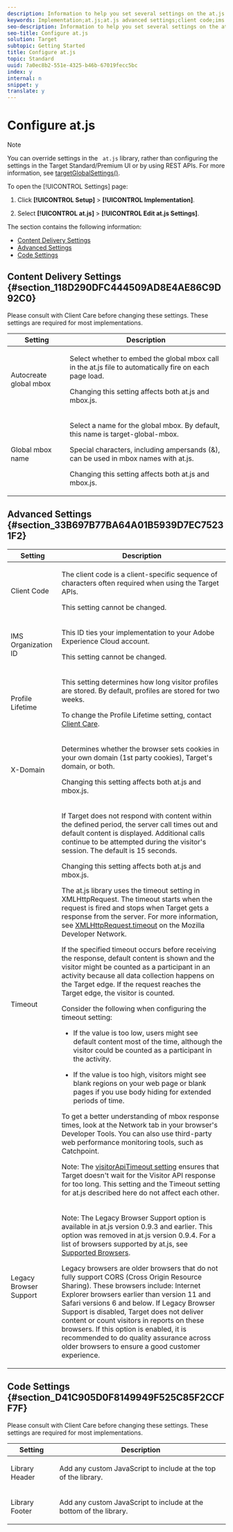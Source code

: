 ```yaml
---
description: Information to help you set several settings on the at.js Settings page.
keywords: Implementation;at.js;at.js advanced settings;client code;ims organization id;profile lifetime;x-domain;timeout;time out;legacy browser support;Autocreate global mbox;Global mbox name
seo-description: Information to help you set several settings on the at.js Settings page.
seo-title: Configure at.js
solution: Target
subtopic: Getting Started
title: Configure at.js
topic: Standard
uuid: 7a0ec8b2-551e-4325-b46b-67019fecc5bc
index: y
internal: n
snippet: y
translate: y
---
```


# Configure at.js


>[!NOTE]
>
>You can override settings in the ` at.js` library, rather than configuring the settings in the Target Standard/Premium UI or by using REST APIs. For more information, see [ targetGlobalSettings()](../../../c_seting_up_target/c_implementing_target/c_target-atjs-implementation/cmp_at.js_Functions.md#concept_8DACBC47ABDE4279BB102B42609FE506). 



To open the [!UICONTROL  Settings] page: 


1. Click **[!UICONTROL  Setup]** > **[!UICONTROL  Implementation]**. 

1. Select **[!UICONTROL  at.js]** > **[!UICONTROL  Edit at.js Settings]**. 



The section contains the following information: 


* [ Content Delivery Settings](../../../c_seting_up_target/c_implementing_target/c_target-atjs-implementation/c_target-atjs-advanced-settings.md#section_118D290DFC444509AD8E4AE86C9D92C0)
* [ Advanced Settings](../../../c_seting_up_target/c_implementing_target/c_target-atjs-implementation/c_target-atjs-advanced-settings.md#section_33B697B77BA64A01B5939D7EC75231F2)
* [ Code Settings](../../../c_seting_up_target/c_implementing_target/c_target-atjs-implementation/c_target-atjs-advanced-settings.md#section_D41C905D0F8149949F525C85F2CCFF7F)


## Content Delivery Settings {#section_118D290DFC444509AD8E4AE86C9D92C0}

Please consult with Client Care before changing these settings. These settings are required for most implementations. 



<table id="table_51A0B36B374A4F2FA36ADCFE05E4F28C"> 
 <thead> 
  <tr> 
   <th colname="col1" class="entry"> Setting </th> 
   <th colname="col2" class="entry"> Description </th> 
  </tr>
 </thead>
 <tbody> 
  <tr> 
   <td colname="col1"> Autocreate global mbox </td> 
   <td colname="col2"> <p>Select whether to embed the global mbox call in the <span class="filepath"> at.js</span> file to automatically fire on each page load. </p> <p>Changing this setting affects both <span class="filepath"> at.js</span> and <span class="filepath"> mbox.js</span>. </p> </td> 
  </tr> 
  <tr> 
   <td colname="col1"> Global mbox name </td> 
   <td colname="col2"> <p>Select a name for the global mbox. By default, this name is <span class="codeph"> target-global-mbox</span>. </p> <p> Special characters, including ampersands (&amp;), can be used in mbox names with <span class="codeph"> at.js</span>. </p> <p>Changing this setting affects both <span class="filepath"> at.js</span> and <span class="filepath"> mbox.js</span>. </p> </td> 
  </tr> 
 </tbody> 
</table>


## Advanced Settings {#section_33B697B77BA64A01B5939D7EC75231F2}



<table id="table_AFA97284FD5B4495A0CBE7B9A1C0EBE2"> 
 <thead> 
  <tr> 
   <th colname="col1" class="entry"> Setting </th> 
   <th colname="col2" class="entry"> Description </th> 
  </tr>
 </thead>
 <tbody> 
  <tr> 
   <td colname="col1"> Client Code </td> 
   <td colname="col2"> <p>The client code is a client-specific sequence of characters often required when using the <span class="keyword"> Target</span> APIs. </p> <p>This setting cannot be changed. </p> </td> 
  </tr> 
  <tr> 
   <td colname="col1"> IMS Organization ID </td> 
   <td colname="col2"> <p> This ID ties your implementation to your <span class="keyword"> Adobe Experience Cloud</span> account. </p> <p>This setting cannot be changed. </p> </td> 
  </tr> 
  <tr> 
   <td colname="col1"> Profile Lifetime </td> 
   <td colname="col2"> <p>This setting determines how long visitor profiles are stored. By default, profiles are stored for two weeks. </p> <p>To change the <span class="wintitle"> Profile Lifetime</span> setting, contact <a href="http://helpx.adobe.com/marketing-cloud/contact-support.html" format="http" scope="external"> Client Care</a>. </p> </td> 
  </tr> 
  <tr> 
   <td colname="col1"> X-Domain </td> 
   <td colname="col2"> <p>Determines whether the browser sets cookies in your own domain (1st party cookies), Target's domain, or both. </p> <p>Changing this setting affects both <span class="filepath"> at.js</span> and <span class="filepath"> mbox.js</span>. </p> </td> 
  </tr> 
  <tr> 
   <td colname="col1"> Timeout </td> 
   <td colname="col2"> <p>If <span class="keyword"> Target</span> does not respond with content within the defined period, the server call times out and default content is displayed. Additional calls continue to be attempted during the visitor's session. The default is 15 seconds. </p> <p>Changing this setting affects both <span class="filepath"> at.js</span> and <span class="filepath"> mbox.js</span>. </p> <p>The <span class="filepath"> at.js</span> library uses the timeout setting in <span class="codeph"> XMLHttpRequest</span>. The timeout starts when the request is fired and stops when <span class="keyword"> Target</span> gets a response from the server. For more information, see <span class="codeph"><a href="https://developer.mozilla.org/en-US/docs/Web/API/XMLHttpRequest/timeout" format="https" scope="external"> XMLHttpRequest.timeout</a></span> on the Mozilla Developer Network. </p> <p>If the specified timeout occurs before receiving the response, default content is shown and the visitor might be counted as a participant in an activity because all data collection happens on the <span class="keyword"> Target</span> edge. If the request reaches the <span class="keyword"> Target</span> edge, the visitor is counted. </p> <p>Consider the following when configuring the timeout setting: </p> <p> 
     <ul id="ul_F9154E3EC6BF41ECA49216BF4373AF6C"> 
      <li id="li_C26553FD85B94850944F623CA94CD370"> <p>If the value is too low, users might see default content most of the time, although the visitor could be counted as a participant in the activity. </p> </li> 
      <li id="li_6BDF05026AA747D2A494BE5E5A199717"> <p>If the value is too high, visitors might see blank regions on your web page or blank pages if you use body hiding for extended periods of time. </p> </li> 
     </ul> </p> <p>To get a better understanding of mbox response times, look at the Network tab in your browser's Developer Tools. You can also use third-party web performance monitoring tools, such as Catchpoint. </p> <p> <p>Note: The <a href="../../../c_seting_up_target/c_implementing_target/c_target-atjs-implementation/cmp_at.js_Functions.md#concept_8DACBC47ABDE4279BB102B42609FE506" format="dita" scope="local"> visitorApiTimeout setting</a> ensures that <span class="keyword"> Target</span> doesn't wait for the Visitor API response for too long. This setting and the <span class="wintitle"> Timeout</span> setting for <span class="codeph"> at.js</span> described here do not affect each other. </p> </p> </td> 
  </tr> 
  <tr> 
   <td colname="col1"> Legacy Browser Support </td> 
   <td colname="col2"> <p> <p>Note: The <span class="wintitle"> Legacy Browser Support</span> option is available in <span class="codeph"> at.js</span> version 0.9.3 and earlier. This option was removed in <span class="codeph"> at.js</span> version 0.9.4. For a list of browsers supported by <span class="codeph"> at.js</span>, see <a href="../../../c_seting_up_target/c_implementing_target/c_target-requirements/r_supported_browsers.md#reference_01B4BF99E7D545A7998773202A2F6100" format="dita" scope="local"> Supported Browsers</a>. </p> </p> <p> Legacy browsers are older browsers that do not fully support CORS (Cross Origin Resource Sharing). These browsers include: Internet Explorer browsers earlier than version 11 and Safari versions 6 and below. If Legacy Browser Support is disabled, Target does not deliver content or count visitors in reports on these browsers. If this option is enabled, it is recommended to do quality assurance across older browsers to ensure a good customer experience. </p> </td> 
  </tr> 
 </tbody> 
</table>


## Code Settings {#section_D41C905D0F8149949F525C85F2CCFF7F}

Please consult with Client Care before changing these settings. These settings are required for most implementations. 



<table id="table_05B4524D0E204B6390FF6192A846ABA4"> 
 <thead> 
  <tr> 
   <th colname="col1" class="entry"> Setting </th> 
   <th colname="col2" class="entry"> Description </th> 
  </tr>
 </thead>
 <tbody> 
  <tr> 
   <td colname="col1"> Library Header </td> 
   <td colname="col2"> <p>Add any custom JavaScript to include at the top of the library. </p> </td> 
  </tr> 
  <tr> 
   <td colname="col1"> Library Footer </td> 
   <td colname="col2"> <p>Add any custom JavaScript to include at the bottom of the library. </p> </td> 
  </tr> 
 </tbody> 
</table>

